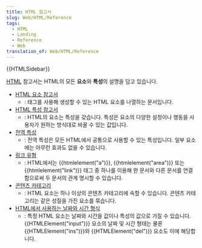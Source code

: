 ```yaml
---
title: HTML 참고서
slug: Web/HTML/Reference
tags:
  - HTML
  - Landing
  - Reference
  - Web
translation_of: Web/HTML/Reference
---
```


{{HTMLSidebar}}

[HTML](/ko/docs/Web/HTML) 참고서는 HTML의 모든 **요소**와 **특성**의 설명을 담고 있습니다.

- [HTML 요소 참고서](/ko/docs/Web/HTML/Element)
  - : 태그를 사용해 생성할 수 있는 HTML 요소를 나열하는 문서입니다.
- [HTML 특성 참고서](/ko/docs/Web/HTML/Attributes)
  - : HTML의 요소는 특성을 갖습니다. 특성은 요소의 다양한 설정이나 행동을 사용자가 원하는 방식대로 바꿀 수 있는 값입니다.
- [전역 특성](/ko/docs/Web/HTML/Global_attributes)
  - : 전역 특성은 모든 HTML에서 공통으로 사용할 수 있는 특성입니다. 일부 요소에는 아무런 효과도 없을 수 있습니다.
- [링크 유형](/ko/docs/Web/HTML/Link_types)
  - : HTML에서는 {{htmlelement("a")}}, {{htmlelement("area")}} 또는 {{htmlelement("link")}} 태그 중 하나를 이용해 한 문서와 다른 문서를 연결함으로써 두 문서의 관계 명시할 수 있습니다.
- [콘텐츠 카테고리](/ko/docs/Web/Guide/HTML/Content_categories)
  - : HTML 요소는 하나 이상의 콘텐츠 카테고리에 속할 수 있습니다. 콘텐츠 카테고리는 같은 성질을 가진 요소를 묶습니다.
- [HTML에서 사용하는 날짜와 시간 형식](/ko/docs/Web/HTML/Date_and_time_formats)
  - : 특정 HTML 요소는 날짜와 시간을 값이나 특성의 값으로 가질 수 있습니다. {{HTMLElement("input")}} 요소의 날짜 및 시간 형태는 물론 {{HTMLElement("ins")}}와 {{HTMLElement("del")}} 요소도 이에 해당합니다.
